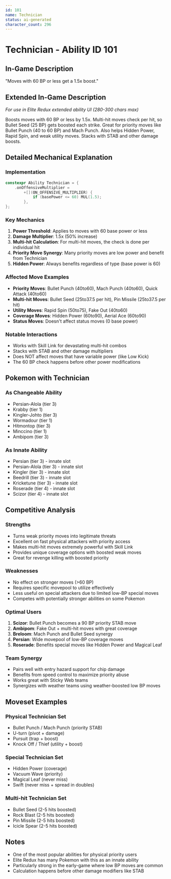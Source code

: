 ```yaml
---
id: 101
name: Technician
status: ai-generated
character_count: 296
---
```


# Technician - Ability ID 101

## In-Game Description
"Moves with 60 BP or less get a 1.5x boost."

## Extended In-Game Description
*For use in Elite Redux extended ability UI (280-300 chars max)*

Boosts moves with 60 BP or less by 1.5x. Multi-hit moves check per hit, so Bullet Seed (25 BP) gets boosted each strike. Great for priority moves like Bullet Punch (40 to 60 BP) and Mach Punch. Also helps Hidden Power, Rapid Spin, and weak utility moves. Stacks with STAB and other damage boosts.

## Detailed Mechanical Explanation

### Implementation
```cpp
constexpr Ability Technician = {
    .onOffensiveMultiplier =
        +[](ON_OFFENSIVE_MULTIPLIER) {
            if (basePower <= 60) MUL(1.5);
        },
};
```

### Key Mechanics
1. **Power Threshold**: Applies to moves with 60 base power or less
2. **Damage Multiplier**: 1.5x (50% increase)
3. **Multi-hit Calculation**: For multi-hit moves, the check is done per individual hit
4. **Priority Move Synergy**: Many priority moves are low power and benefit from Technician
5. **Hidden Power**: Always benefits regardless of type (base power is 60)

### Affected Move Examples
- **Priority Moves**: Bullet Punch (40to60), Mach Punch (40to60), Quick Attack (40to60)
- **Multi-hit Moves**: Bullet Seed (25to37.5 per hit), Pin Missile (25to37.5 per hit)
- **Utility Moves**: Rapid Spin (50to75), Fake Out (40to60)
- **Coverage Moves**: Hidden Power (60to90), Aerial Ace (60to90)
- **Status Moves**: Doesn't affect status moves (0 base power)

### Notable Interactions
- Works with Skill Link for devastating multi-hit combos
- Stacks with STAB and other damage multipliers
- Does NOT affect moves that have variable power (like Low Kick)
- The 60 BP check happens before other power modifications

## Pokemon with Technician

### As Changeable Ability
- Persian-Alola (tier 3)
- Krabby (tier 1)
- Kingler-Johto (tier 3)
- Wormadour (tier 1)
- Hitmontop (tier 3)
- Minccino (tier 1)
- Ambipom (tier 3)

### As Innate Ability
- Persian (tier 3) - innate slot
- Persian-Alola (tier 3) - innate slot
- Kingler (tier 3) - innate slot
- Beedrill (tier 3) - innate slot
- Kricketune (tier 3) - innate slot
- Roserade (tier 4) - innate slot
- Scizor (tier 4) - innate slot

## Competitive Analysis

### Strengths
- Turns weak priority moves into legitimate threats
- Excellent on fast physical attackers with priority access
- Makes multi-hit moves extremely powerful with Skill Link
- Provides unique coverage options with boosted weak moves
- Great for revenge killing with boosted priority

### Weaknesses
- No effect on stronger moves (>60 BP)
- Requires specific movepool to utilize effectively
- Less useful on special attackers due to limited low-BP special moves
- Competes with potentially stronger abilities on some Pokemon

### Optimal Users
1. **Scizor**: Bullet Punch becomes a 90 BP priority STAB move
2. **Ambipom**: Fake Out + multi-hit moves with great coverage
3. **Breloom**: Mach Punch and Bullet Seed synergy
4. **Persian**: Wide movepool of low-BP coverage moves
5. **Roserade**: Benefits special moves like Hidden Power and Magical Leaf

### Team Synergy
- Pairs well with entry hazard support for chip damage
- Benefits from speed control to maximize priority abuse
- Works great with Sticky Web teams
- Synergizes with weather teams using weather-boosted low BP moves

## Moveset Examples

### Physical Technician Set
- Bullet Punch / Mach Punch (priority STAB)
- U-turn (pivot + damage)
- Pursuit (trap + boost)
- Knock Off / Thief (utility + boost)

### Special Technician Set
- Hidden Power (coverage)
- Vacuum Wave (priority)
- Magical Leaf (never miss)
- Swift (never miss + spread in doubles)

### Multi-hit Technician Set
- Bullet Seed (2-5 hits boosted)
- Rock Blast (2-5 hits boosted)
- Pin Missile (2-5 hits boosted)
- Icicle Spear (2-5 hits boosted)

## Notes
- One of the most popular abilities for physical priority users
- Elite Redux has many Pokemon with this as an innate ability
- Particularly strong in the early-game where low BP moves are common
- Calculation happens before other damage modifiers like STAB
